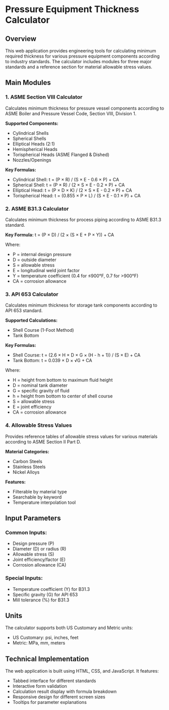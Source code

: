 # Pressure Equipment Thickness Calculator

## Overview
This web application provides engineering tools for calculating minimum required thickness for various pressure equipment components according to industry standards. The calculator includes modules for three major standards and a reference section for material allowable stress values.

## Main Modules

### 1. ASME Section VIII Calculator
Calculates minimum thickness for pressure vessel components according to ASME Boiler and Pressure Vessel Code, Section VIII, Division 1.

**Supported Components:**
- Cylindrical Shells
- Spherical Shells
- Elliptical Heads (2:1)
- Hemispherical Heads
- Torispherical Heads (ASME Flanged & Dished)
- Nozzles/Openings

**Key Formulas:**
- Cylindrical Shell: t = (P × R) / (S × E - 0.6 × P) + CA
- Spherical Shell: t = (P × R) / (2 × S × E - 0.2 × P) + CA
- Elliptical Head: t = (P × D × K) / (2 × S × E - 0.2 × P) + CA
- Torispherical Head: t = (0.855 × P × L) / (S × E - 0.1 × P) + CA

### 2. ASME B31.3 Calculator
Calculates minimum thickness for process piping according to ASME B31.3 standard.

**Key Formula:**
t = (P × D) / (2 × (S × E + P × Y)) + CA

Where:
- P = internal design pressure
- D = outside diameter
- S = allowable stress
- E = longitudinal weld joint factor
- Y = temperature coefficient (0.4 for ≤900°F, 0.7 for >900°F)
- CA = corrosion allowance

### 3. API 653 Calculator
Calculates minimum thickness for storage tank components according to API 653 standard.

**Supported Calculations:**
- Shell Course (1-Foot Method)
- Tank Bottom

**Key Formulas:**
- Shell Course: t = (2.6 × H × D × G × (H - h + 1)) / (S × E) + CA
- Tank Bottom: t = 0.039 × D × √G + CA

Where:
- H = height from bottom to maximum fluid height
- D = nominal tank diameter
- G = specific gravity of fluid
- h = height from bottom to center of shell course
- S = allowable stress
- E = joint efficiency
- CA = corrosion allowance

### 4. Allowable Stress Values
Provides reference tables of allowable stress values for various materials according to ASME Section II Part D.

**Material Categories:**
- Carbon Steels
- Stainless Steels
- Nickel Alloys

**Features:**
- Filterable by material type
- Searchable by keyword
- Temperature interpolation tool

## Input Parameters

### Common Inputs:
- Design pressure (P)
- Diameter (D) or radius (R)
- Allowable stress (S)
- Joint efficiency/factor (E)
- Corrosion allowance (CA)

### Special Inputs:
- Temperature coefficient (Y) for B31.3
- Specific gravity (G) for API 653
- Mill tolerance (%) for B31.3

## Units
The calculator supports both US Customary and Metric units:
- US Customary: psi, inches, feet
- Metric: MPa, mm, meters

## Technical Implementation
The web application is built using HTML, CSS, and JavaScript. It features:
- Tabbed interface for different standards
- Interactive form validation
- Calculation result display with formula breakdown
- Responsive design for different screen sizes
- Tooltips for parameter explanations
